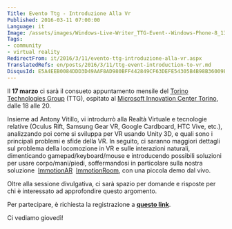 ```yaml
---
Title: Evento Ttg - Introduzione Alla Vr
Published: 2016-03-11 07:00:00
Language: it
Image: /assets/images/Windows-Live-Writer_TTG-Event--Windows-Phone-8_13DE4_TTG_Logo_trasp_thumb.png
Tags:
- community
- virtual reality
RedirectFrom: it/2016/3/11/evento-ttg-introduzione-alla-vr.aspx
TranslatedRefs: en/posts/2016/3/11/ttg-event-introduction-to-vr.md
DisqusId: E5A4EEB0084DDD3D49AAF8AD980BFF442849CF63DEFE54305B4B98B36009E8B6
---
```

Il **17 marzo** ci sarà il consueto appuntamento mensile del <a href="http://www.torinotechnologiesgroup.it/" target="_blank">Torino Technologies Group</a> (TTG), ospitato al <a href="http://www.mictorino.it/web/" target="_blank">Microsoft Innovation Center Torino</a>, dalle 18 alle 20.

Insieme ad Antony Vitillo, vi introdurrò <span>alla Realtà Virtuale e tecnologie relative (Oculus Rift, Samsung Gear VR, Google Cardboard, HTC Vive, etc.), analizzando poi come si sviluppa per VR usando Unity 3D, e quali sono i principali problemi e sfide della VR. In seguito, ci saranno maggiori dettagli sul problema della locomozione in VR e sulle interazioni naturali, dimenticando gamepad/keyboard/mouse e introducendo possibili soluzioni per usare corpo/mani/piedi, soffermandosi in particolare sulla nostra soluzione </span> <a href="http://www.immotionar.com/it" target="_blank">ImmotionAR</a><span> </span> <a href="http://www.immotionar.com/it/servizi/immotionroom-immersione-in-spazi-virtuali/" target="_blank">ImmotionRoom</a><span>, con una piccola demo dal vivo.</span>

Oltre alla sessione divulgativa, ci sarà spazio per domande e risposte per chi è interessato ad approfondire questo argomento.

<span>Per partecipare, è richiesta la registrazione a</span> <span><a href="http://eventus.htino.it/event.aspx?code=e472d0fbf730442481178dbd8cc5bdbc" target="_blank">**<span>questo link</span>**</a>.</span>

<span>Ci vediamo giovedì!</span>